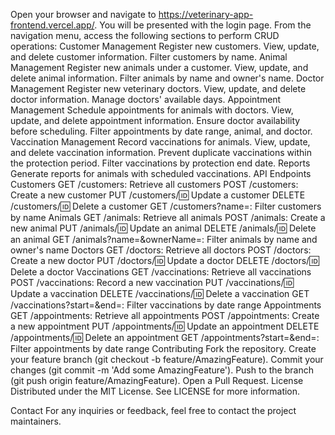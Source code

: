 Open your browser and navigate to https://veterinary-app-frontend.vercel.app/.
You will be presented with the login page.
From the navigation menu, access the following sections to perform CRUD operations:
Customer Management
Register new customers.
View, update, and delete customer information.
Filter customers by name.
Animal Management
Register new animals under a customer.
View, update, and delete animal information.
Filter animals by name and owner's name.
Doctor Management
Register new veterinary doctors.
View, update, and delete doctor information.
Manage doctors' available days.
Appointment Management
Schedule appointments for animals with doctors.
View, update, and delete appointment information.
Ensure doctor availability before scheduling.
Filter appointments by date range, animal, and doctor.
Vaccination Management
Record vaccinations for animals.
View, update, and delete vaccination information.
Prevent duplicate vaccinations within the protection period.
Filter vaccinations by protection end date.
Reports
Generate reports for animals with scheduled vaccinations.
API Endpoints
Customers
GET /customers: Retrieve all customers
POST /customers: Create a new customer
PUT /customers/:id: Update a customer
DELETE /customers/:id: Delete a customer
GET /customers?name=<name>: Filter customers by name
Animals
GET /animals: Retrieve all animals
POST /animals: Create a new animal
PUT /animals/:id: Update an animal
DELETE /animals/:id: Delete an animal
GET /animals?name=<name>&ownerName=<ownerName>: Filter animals by name and owner's name
Doctors
GET /doctors: Retrieve all doctors
POST /doctors: Create a new doctor
PUT /doctors/:id: Update a doctor
DELETE /doctors/:id: Delete a doctor
Vaccinations
GET /vaccinations: Retrieve all vaccinations
POST /vaccinations: Record a new vaccination
PUT /vaccinations/:id: Update a vaccination
DELETE /vaccinations/:id: Delete a vaccination
GET /vaccinations?start=<startDate>&end=<endDate>: Filter vaccinations by date range
Appointments
GET /appointments: Retrieve all appointments
POST /appointments: Create a new appointment
PUT /appointments/:id: Update an appointment
DELETE /appointments/:id: Delete an appointment
GET /appointments?start=<startDate>&end=<endDate>: Filter appointments by date range
Contributing
Fork the repository.
Create your feature branch (git checkout -b feature/AmazingFeature).
Commit your changes (git commit -m 'Add some AmazingFeature').
Push to the branch (git push origin feature/AmazingFeature).
Open a Pull Request.
License
Distributed under the MIT License. See LICENSE for more information.

Contact
For any inquiries or feedback, feel free to contact the project maintainers.
